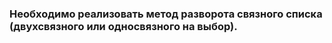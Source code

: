 ### Необходимо реализовать метод разворота связного списка (двухсвязного или односвязного на выбор).
